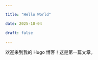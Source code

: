 ```yaml
---

title: "Hello World"

date: 2025-10-04

draft: false

---
```




欢迎来到我的 Hugo 博客！这是第一篇文章。

